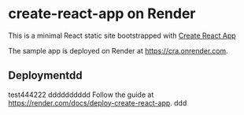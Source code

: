 # create-react-app on Render

This is a minimal React static site bootstrapped with [Create React App](https://github.com/facebook/create-react-app)

The sample app is deployed on Render at https://cra.onrender.com.

## Deploymentdd
test444222
dddddddddd
Follow the guide at https://render.com/docs/deploy-create-react-app.
ddd
